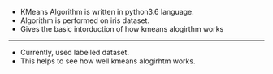 - KMeans Algorithm is written in python3.6 language.
- Algorithm is performed on iris dataset.
- Gives the basic intorduction of how kmeans alogirthm works
----------------
- Currently, used labelled dataset.
- This helps to see how well kmeans alogirhtm works.

